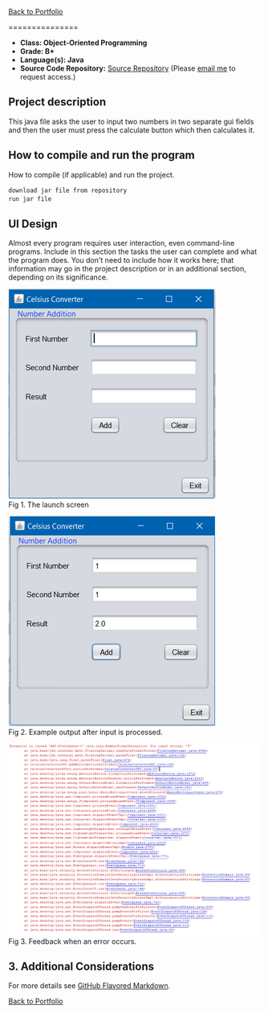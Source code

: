 [Back to Portfolio](./)


===============

-   **Class: Object-Oriented Programming** 
-   **Grade: B+** 
-   **Language(s): Java** 
-   **Source Code Repository:** [Source Repository](https://github.com/TWHamiltonJR/Calculator)
    (Please [email me](mailto:twhamilton@csustudent.net?subject=GitHub%20Access) to request access.)

## Project description

This java file asks the user to input two numbers in two separate gui fields and then the user must press the calculate button which then calculates it.

## How to compile and run the program

How to compile (if applicable) and run the project.

```bash
download jar file from repository
run jar file
```

## UI Design

Almost every program requires user interaction, even command-line programs. Include in this section the tasks the user can complete and what the program does. You don't need to include how it works here; that information may go in the project description or in an additional section, depending on its significance.


![screenshot](images/launch3.PNG)  
Fig 1. The launch screen

![screenshot](images/output3.PNG)  
Fig 2. Example output after input is processed.

![screenshot](images/error3.PNG)  
Fig 3. Feedback when an error occurs.

## 3. Additional Considerations


For more details see [GitHub Flavored Markdown](https://guides.github.com/features/mastering-markdown/).

[Back to Portfolio](./)
